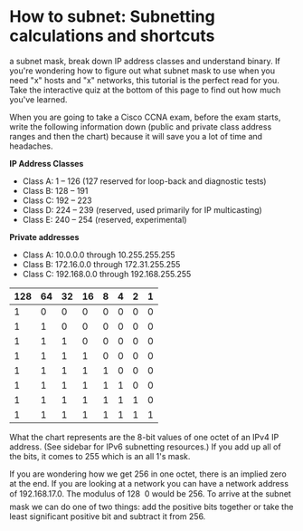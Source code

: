 # How to subnet: Subnetting calculations and shortcuts

a subnet mask, break down IP address classes and understand binary. If you're wondering how to figure out what subnet mask to use when you need "x" hosts and "x" networks, this tutorial is the perfect read for you. Take the interactive quiz at the bottom of this page to find out how much you've learned.

When you are going to take a Cisco CCNA exam, before the exam starts, write the following information down (public and private class address ranges and then the chart) because it will save you a lot of time and headaches.

**IP Address Classes**
* Class A: 1 – 126 (127 reserved for loop-back and diagnostic tests)
* Class B: 128 – 191
* Class C: 192 – 223
* Class D: 224 – 239 (reserved, used primarily for IP multicasting)
* Class E: 240 – 254 (reserved, experimental)

**Private addresses**
* Class A: 10.0.0.0 through 10.255.255.255
* Class B: 172.16.0.0 through 172.31.255.255
* Class C: 192.168.0.0 through 192.168.255.255

|128	|64	|32	|16	|8	|4	|2	|1 
|--     |-- |-- |-- |-- |-- |-- |--
|1	|0	|0	|0	|0	|0	|0	|0	|128
|1	|1	|0	|0	|0	|0	|0	|0	|192
|1	|1	|1	|0	|0	|0	|0	|0	|224
|1	|1	|1	|1	|0	|0	|0	|0	|240
|1	|1	|1	|1	|1	|0	|0	|0	|248
|1	|1	|1	|1	|1	|1	|0	|0	|252
|1	|1	|1	|1	|1	|1	|1	|0	|254
|1	|1	|1	|1	|1	|1	|1	|1	|255

What the chart represents are the 8-bit values of one octet of an IPv4 IP address. (See sidebar for IPv6 subnetting resources.) If you add up all of the bits, it comes to 255 which is an all 1's mask.

If you are wondering how we get 256 in one octet, there is an implied zero at the end. If you are looking at a network you can have a network address of 192.168.17.0. The modulus of 128  0 would be 256. To arrive at the subnet mask we can do one of two things: add the positive bits together or take the least significant positive bit and subtract it from 256.